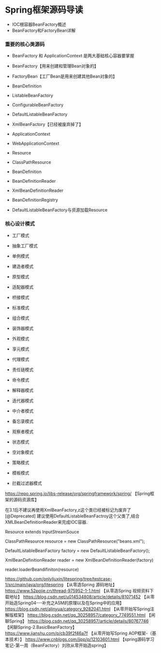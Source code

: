 #                           Spring框架源码导读

   * IOC根容器BeanFactory概述
   * BeanFactory和FactoryBean详解


### 重要的核心类源码

* BeanFactory 和 ApplicationContext 是两大基础核心容器要掌握
* BeanFactory【用来创建和管理Bean对象的】
* FactoryBean【工厂Bean是用来创建其他Bean对象的】
* BeanDefinition
* ListableBeanFactory
* ConfigurableBeanFactory
* DefaultListableBeanFactory
* XmlBeanFactory【已经被废弃掉了】
* ApplicationContext
* WebApplicationContext

* Resource
* ClassPathResource

* BeanDefinition
* BeanDefinitionReader
* XmlBeanDefinitionReader
* BeanDefinitionRegistry
* DefaultListableBeanFactory与资源加载Resource



### 核心设计模式


* 工厂模式

* 抽象工厂模式

* 单例模式

* 建造者模式

* 原型模式

* 适配器模式

* 桥接模式

* 标准模式

* 组合模式

* 装饰器模式

* 外观模式

* 享元模式

* 代理模式

* 责任链模式

* 命令模式

* 解释器模式

* 迭代器模式

* 中介者模式

* 备忘录模式

* 观察者模式

* 状态模式

* 空对象模式

* 策略模式

* 模板模式

* 拦截过滤器模式





https://repo.spring.io/libs-release/org/springframework/spring/  【Spring框架的源码资源库】


在3.1后不建议再使用XmlBeanFactory,z这个类已经被标记为废弃了[@Deprecated]
建议使用DefaultListableBeanFactroy这个父类了,结合XMLBeanDefinitionReader来完成IOC容器.


Resource extends InputStreamSouce

ClassPathResource  resource = new ClassPathResource("beans.xml");

DefaultListableBeanFactory factory = new DefaultListableBeanFactory();

XmlBeanDefinitionReader reader = new XmlBeanDefinitionReader(factory)

reader.loaderBeandifiniton(resource)




https://github.com/onlyliuxin/litespring/tree/testcase-1/src/main/java/org/litespring 【从零造Spring 源码地址】
https://www.52pojie.cn/thread-975952-1-1.html 【从零造Spring 视频资料下载地址】
https://blog.csdn.net/u014534808/article/details/81071452  【从零开始造Spring04---补充之ASM的原理以及在Spring中的应用】
https://blog.csdn.net/alinyua/category_9282041.html   【从零开始写Spring注解版框架】
https://blog.csdn.net/qq_30258957/category_7749551.html  【闲聊Spring】
https://blog.csdn.net/qq_30258957/article/details/80767746 【闲聊Spring-2.BasicBeanFactory】
https://www.jianshu.com/p/cb39f2f46a7f    【从零开始写Spring AOP框架-（基本技术）】
https://www.cnblogs.com/jjpp/p/12103601.html   【spring源码学习笔记-第一周（BeanFactory）刘欣从零开始造spring】